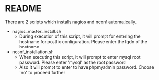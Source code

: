 README
======

There are 2 scripts which installs nagios and nconf automatically..

- nagios\_master\_install.sh
    - During execution of this script, it will prompt for entering the hostname for postfix configuration. Please enter the fqdn of the hostname
- nconf\_installation.sh 
    - When executing this script, it will prompt to enter mysql root password. Please enter 'mysql' as the root password
    - Also it will prompt to enter to have phpmyadmin password. Choose 'no' to proceed further 
